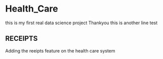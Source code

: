 # Health_Care
this is my first real data science project
Thankyou
this is another line
test

## RECEIPTS
Adding the reeipts feature on the health care system
